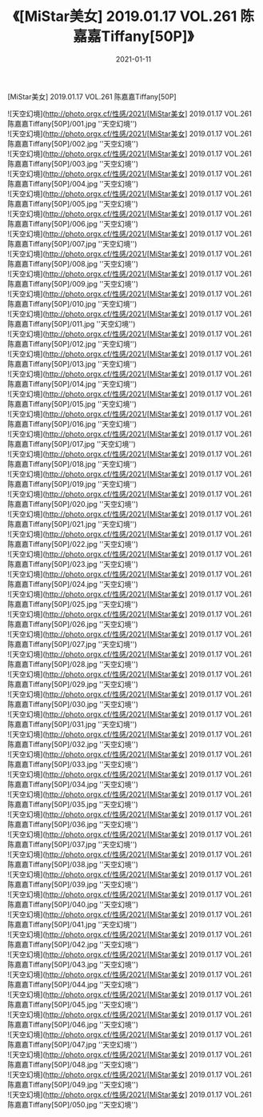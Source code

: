﻿---
layout: post
title:  《[MiStar美女] 2019.01.17 VOL.261 陈嘉嘉Tiffany[50P]》
date:   2021-01-11
img: http://photo.orgx.cf/性感/2021/[MiStar美女] 2019.01.17 VOL.261 陈嘉嘉Tiffany[50P]/000.jpg
tags: [美女, 性感, 泳衣]
---

[MiStar美女] 2019.01.17 VOL.261 陈嘉嘉Tiffany[50P]



![天空幻境](http://photo.orgx.cf/性感/2021/[MiStar美女] 2019.01.17 VOL.261 陈嘉嘉Tiffany[50P]/001.jpg ''天空幻境'') <br>
![天空幻境](http://photo.orgx.cf/性感/2021/[MiStar美女] 2019.01.17 VOL.261 陈嘉嘉Tiffany[50P]/002.jpg ''天空幻境'') <br>
![天空幻境](http://photo.orgx.cf/性感/2021/[MiStar美女] 2019.01.17 VOL.261 陈嘉嘉Tiffany[50P]/003.jpg ''天空幻境'') <br>
![天空幻境](http://photo.orgx.cf/性感/2021/[MiStar美女] 2019.01.17 VOL.261 陈嘉嘉Tiffany[50P]/004.jpg ''天空幻境'') <br>
![天空幻境](http://photo.orgx.cf/性感/2021/[MiStar美女] 2019.01.17 VOL.261 陈嘉嘉Tiffany[50P]/005.jpg ''天空幻境'') <br>
![天空幻境](http://photo.orgx.cf/性感/2021/[MiStar美女] 2019.01.17 VOL.261 陈嘉嘉Tiffany[50P]/006.jpg ''天空幻境'') <br>
![天空幻境](http://photo.orgx.cf/性感/2021/[MiStar美女] 2019.01.17 VOL.261 陈嘉嘉Tiffany[50P]/007.jpg ''天空幻境'') <br>
![天空幻境](http://photo.orgx.cf/性感/2021/[MiStar美女] 2019.01.17 VOL.261 陈嘉嘉Tiffany[50P]/008.jpg ''天空幻境'') <br>
![天空幻境](http://photo.orgx.cf/性感/2021/[MiStar美女] 2019.01.17 VOL.261 陈嘉嘉Tiffany[50P]/009.jpg ''天空幻境'') <br>
![天空幻境](http://photo.orgx.cf/性感/2021/[MiStar美女] 2019.01.17 VOL.261 陈嘉嘉Tiffany[50P]/010.jpg ''天空幻境'') <br>
![天空幻境](http://photo.orgx.cf/性感/2021/[MiStar美女] 2019.01.17 VOL.261 陈嘉嘉Tiffany[50P]/011.jpg ''天空幻境'') <br>
![天空幻境](http://photo.orgx.cf/性感/2021/[MiStar美女] 2019.01.17 VOL.261 陈嘉嘉Tiffany[50P]/012.jpg ''天空幻境'') <br>
![天空幻境](http://photo.orgx.cf/性感/2021/[MiStar美女] 2019.01.17 VOL.261 陈嘉嘉Tiffany[50P]/013.jpg ''天空幻境'') <br>
![天空幻境](http://photo.orgx.cf/性感/2021/[MiStar美女] 2019.01.17 VOL.261 陈嘉嘉Tiffany[50P]/014.jpg ''天空幻境'') <br>
![天空幻境](http://photo.orgx.cf/性感/2021/[MiStar美女] 2019.01.17 VOL.261 陈嘉嘉Tiffany[50P]/015.jpg ''天空幻境'') <br>
![天空幻境](http://photo.orgx.cf/性感/2021/[MiStar美女] 2019.01.17 VOL.261 陈嘉嘉Tiffany[50P]/016.jpg ''天空幻境'') <br>
![天空幻境](http://photo.orgx.cf/性感/2021/[MiStar美女] 2019.01.17 VOL.261 陈嘉嘉Tiffany[50P]/017.jpg ''天空幻境'') <br>
![天空幻境](http://photo.orgx.cf/性感/2021/[MiStar美女] 2019.01.17 VOL.261 陈嘉嘉Tiffany[50P]/018.jpg ''天空幻境'') <br>
![天空幻境](http://photo.orgx.cf/性感/2021/[MiStar美女] 2019.01.17 VOL.261 陈嘉嘉Tiffany[50P]/019.jpg ''天空幻境'') <br>
![天空幻境](http://photo.orgx.cf/性感/2021/[MiStar美女] 2019.01.17 VOL.261 陈嘉嘉Tiffany[50P]/020.jpg ''天空幻境'') <br>
![天空幻境](http://photo.orgx.cf/性感/2021/[MiStar美女] 2019.01.17 VOL.261 陈嘉嘉Tiffany[50P]/021.jpg ''天空幻境'') <br>
![天空幻境](http://photo.orgx.cf/性感/2021/[MiStar美女] 2019.01.17 VOL.261 陈嘉嘉Tiffany[50P]/022.jpg ''天空幻境'') <br>
![天空幻境](http://photo.orgx.cf/性感/2021/[MiStar美女] 2019.01.17 VOL.261 陈嘉嘉Tiffany[50P]/023.jpg ''天空幻境'') <br>
![天空幻境](http://photo.orgx.cf/性感/2021/[MiStar美女] 2019.01.17 VOL.261 陈嘉嘉Tiffany[50P]/024.jpg ''天空幻境'') <br>
![天空幻境](http://photo.orgx.cf/性感/2021/[MiStar美女] 2019.01.17 VOL.261 陈嘉嘉Tiffany[50P]/025.jpg ''天空幻境'') <br>
![天空幻境](http://photo.orgx.cf/性感/2021/[MiStar美女] 2019.01.17 VOL.261 陈嘉嘉Tiffany[50P]/026.jpg ''天空幻境'') <br>
![天空幻境](http://photo.orgx.cf/性感/2021/[MiStar美女] 2019.01.17 VOL.261 陈嘉嘉Tiffany[50P]/027.jpg ''天空幻境'') <br>
![天空幻境](http://photo.orgx.cf/性感/2021/[MiStar美女] 2019.01.17 VOL.261 陈嘉嘉Tiffany[50P]/028.jpg ''天空幻境'') <br>
![天空幻境](http://photo.orgx.cf/性感/2021/[MiStar美女] 2019.01.17 VOL.261 陈嘉嘉Tiffany[50P]/029.jpg ''天空幻境'') <br>
![天空幻境](http://photo.orgx.cf/性感/2021/[MiStar美女] 2019.01.17 VOL.261 陈嘉嘉Tiffany[50P]/030.jpg ''天空幻境'') <br>
![天空幻境](http://photo.orgx.cf/性感/2021/[MiStar美女] 2019.01.17 VOL.261 陈嘉嘉Tiffany[50P]/031.jpg ''天空幻境'') <br>
![天空幻境](http://photo.orgx.cf/性感/2021/[MiStar美女] 2019.01.17 VOL.261 陈嘉嘉Tiffany[50P]/032.jpg ''天空幻境'') <br>
![天空幻境](http://photo.orgx.cf/性感/2021/[MiStar美女] 2019.01.17 VOL.261 陈嘉嘉Tiffany[50P]/033.jpg ''天空幻境'') <br>
![天空幻境](http://photo.orgx.cf/性感/2021/[MiStar美女] 2019.01.17 VOL.261 陈嘉嘉Tiffany[50P]/034.jpg ''天空幻境'') <br>
![天空幻境](http://photo.orgx.cf/性感/2021/[MiStar美女] 2019.01.17 VOL.261 陈嘉嘉Tiffany[50P]/035.jpg ''天空幻境'') <br>
![天空幻境](http://photo.orgx.cf/性感/2021/[MiStar美女] 2019.01.17 VOL.261 陈嘉嘉Tiffany[50P]/036.jpg ''天空幻境'') <br>
![天空幻境](http://photo.orgx.cf/性感/2021/[MiStar美女] 2019.01.17 VOL.261 陈嘉嘉Tiffany[50P]/037.jpg ''天空幻境'') <br>
![天空幻境](http://photo.orgx.cf/性感/2021/[MiStar美女] 2019.01.17 VOL.261 陈嘉嘉Tiffany[50P]/038.jpg ''天空幻境'') <br>
![天空幻境](http://photo.orgx.cf/性感/2021/[MiStar美女] 2019.01.17 VOL.261 陈嘉嘉Tiffany[50P]/039.jpg ''天空幻境'') <br>
![天空幻境](http://photo.orgx.cf/性感/2021/[MiStar美女] 2019.01.17 VOL.261 陈嘉嘉Tiffany[50P]/040.jpg ''天空幻境'') <br>
![天空幻境](http://photo.orgx.cf/性感/2021/[MiStar美女] 2019.01.17 VOL.261 陈嘉嘉Tiffany[50P]/041.jpg ''天空幻境'') <br>
![天空幻境](http://photo.orgx.cf/性感/2021/[MiStar美女] 2019.01.17 VOL.261 陈嘉嘉Tiffany[50P]/042.jpg ''天空幻境'') <br>
![天空幻境](http://photo.orgx.cf/性感/2021/[MiStar美女] 2019.01.17 VOL.261 陈嘉嘉Tiffany[50P]/043.jpg ''天空幻境'') <br>
![天空幻境](http://photo.orgx.cf/性感/2021/[MiStar美女] 2019.01.17 VOL.261 陈嘉嘉Tiffany[50P]/044.jpg ''天空幻境'') <br>
![天空幻境](http://photo.orgx.cf/性感/2021/[MiStar美女] 2019.01.17 VOL.261 陈嘉嘉Tiffany[50P]/045.jpg ''天空幻境'') <br>
![天空幻境](http://photo.orgx.cf/性感/2021/[MiStar美女] 2019.01.17 VOL.261 陈嘉嘉Tiffany[50P]/046.jpg ''天空幻境'') <br>
![天空幻境](http://photo.orgx.cf/性感/2021/[MiStar美女] 2019.01.17 VOL.261 陈嘉嘉Tiffany[50P]/047.jpg ''天空幻境'') <br>
![天空幻境](http://photo.orgx.cf/性感/2021/[MiStar美女] 2019.01.17 VOL.261 陈嘉嘉Tiffany[50P]/048.jpg ''天空幻境'') <br>
![天空幻境](http://photo.orgx.cf/性感/2021/[MiStar美女] 2019.01.17 VOL.261 陈嘉嘉Tiffany[50P]/049.jpg ''天空幻境'') <br>
![天空幻境](http://photo.orgx.cf/性感/2021/[MiStar美女] 2019.01.17 VOL.261 陈嘉嘉Tiffany[50P]/050.jpg ''天空幻境'') <br>